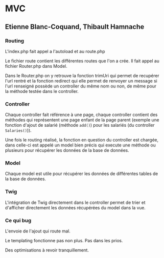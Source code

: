 # MVC
## Etienne Blanc-Coquand, Thibault Hamnache

### Routing
L'index.php fait appel a l'autoload et au route.php

Le fichier route contient les différentes routes que l'on a crée. Il fait appel au fichier Router.php dans Model.

Dans le Router.php on y retrouve la fonction trimUri qui permet de recupérer l'url rentré et la fonction redirect qui elle permet de renvoyer un message si l'url renseigné possède un controller du même nom ou non, de même pour la méthode testée dans le controller.

### Controller
Chaque controller fait référence à une page, chaque controller contient des méthodes qui représentent une page enfant de la page parent (exemple une fonction d'ajout de salarié (méthode `add()`) pour les salariés (du controller `Salaries()`)).

Une fois le routing réalisé, la fonction en question du controller est chargée, dans celle-ci est appelé un model bien précis qui execute une méthode ou plusieurs pour récupérer les données de la base de données.

### Model
Chaque model est utile pour récupérer les données de différentes tables de la base de données.

### Twig
L'intégration de Twig directement dans le controller permet de trier et d'afficher directement les données récupérées du model dans la vue.

### Ce qui bug
L'envoie de l'ajout qui route mal.

Le templating fonctionne pas non plus. Pas dans les prios.

Des optimisations à revoir tranquillement.

